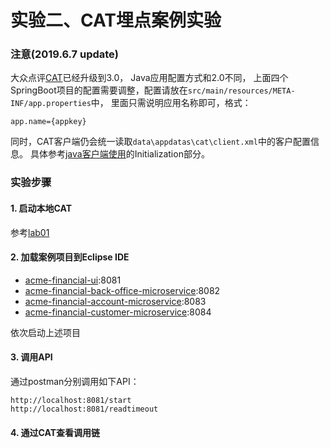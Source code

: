 实验二、CAT埋点案例实验
======

### 注意(2019.6.7 update)

大众点评[CAT](https://github.com/dianping/cat)已经升级到3.0， Java应用配置方式和2.0不同，
上面四个SpringBoot项目的配置需要调整，配置请放在`src/main/resources/META-INF/app.properties`中，
里面只需说明应用名称即可，格式：

`app.name={appkey}`

同时，CAT客户端仍会统一读取`data\appdatas\cat\client.xml`中的客户配置信息。
具体参考[java客户端使用](https://github.com/dianping/cat/tree/master/lib/java)的Initialization部分。

### 实验步骤

#### 1. 启动本地CAT

参考[lab01](../lab01)

#### 2. 加载案例项目到Eclipse IDE

* [acme-financial-ui](acme-financial-ui):8081
* [acme-financial-back-office-microservice](acme-financial-back-office-microservice):8082
* [acme-financial-account-microservice](acme-financial-account-microservice):8083
* [acme-financial-customer-microservice](acme-financial-customer-microservice):8084

依次启动上述项目

#### 3. 调用API

通过postman分别调用如下API：

```
http://localhost:8081/start
http://localhost:8081/readtimeout
```

#### 4. 通过CAT查看调用链




